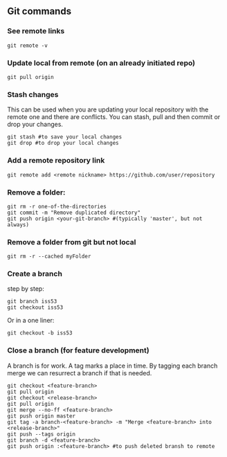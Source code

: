 ## Git commands

### See remote links

	git remote -v

### Update local from remote (on an already initiated repo)

	git pull origin

### Stash changes

This can be used when you are updating your local repository with the remote one and there are conflicts. You can stash, pull and then commit or drop your changes.

	git stash #to save your local changes
	git drop #to drop your local changes

### Add a remote repository link
	git remote add <remote nickname> https://github.com/user/repository


### Remove a folder:

    git rm -r one-of-the-directories
    git commit -m "Remove duplicated directory"
    git push origin <your-git-branch> #(typically 'master', but not always)

### Remove a folder from git but not local

	git rm -r --cached myFolder

### Create a branch

step by step:

	git branch iss53
	git checkout iss53

Or in a one liner:

	git checkout -b iss53

### Close a branch (for feature development)

A branch is for work. A tag marks a place in time. By tagging each branch merge we can resurrect a branch if that is needed.

	git checkout <feature-branch>
	git pull origin
	git checkout <release-branch>
	git pull origin
	git merge --no-ff <feature-branch>
	git push origin master
	git tag -a branch-<feature-branch> -m "Merge <feature-branch> into <release-branch>"
	git push --tags origin
	git branch -d <feature-branch>
	git push origin :<feature-branch> #to push deleted bransh to remote
